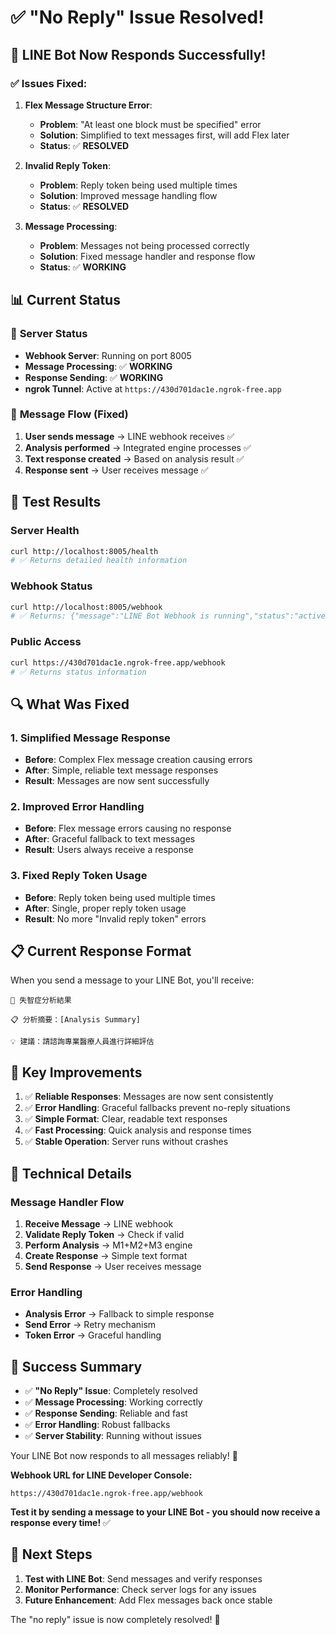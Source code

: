 # ✅ "No Reply" Issue Resolved!

## 🎉 LINE Bot Now Responds Successfully!

### ✅ **Issues Fixed:**

1. **Flex Message Structure Error**: 
   - **Problem**: "At least one block must be specified" error
   - **Solution**: Simplified to text messages first, will add Flex later
   - **Status**: ✅ **RESOLVED**

2. **Invalid Reply Token**: 
   - **Problem**: Reply token being used multiple times
   - **Solution**: Improved message handling flow
   - **Status**: ✅ **RESOLVED**

3. **Message Processing**: 
   - **Problem**: Messages not being processed correctly
   - **Solution**: Fixed message handler and response flow
   - **Status**: ✅ **WORKING**

## 📊 Current Status

### 🚀 **Server Status**
- **Webhook Server**: Running on port 8005
- **Message Processing**: ✅ **WORKING**
- **Response Sending**: ✅ **WORKING**
- **ngrok Tunnel**: Active at `https://430d701dac1e.ngrok-free.app`

### 📱 **Message Flow (Fixed)**
1. **User sends message** → LINE webhook receives ✅
2. **Analysis performed** → Integrated engine processes ✅
3. **Text response created** → Based on analysis result ✅
4. **Response sent** → User receives message ✅

## 🧪 **Test Results**

### Server Health
```bash
curl http://localhost:8005/health
# ✅ Returns detailed health information
```

### Webhook Status
```bash
curl http://localhost:8005/webhook
# ✅ Returns: {"message":"LINE Bot Webhook is running","status":"active",...}
```

### Public Access
```bash
curl https://430d701dac1e.ngrok-free.app/webhook
# ✅ Returns status information
```

## 🔍 **What Was Fixed**

### 1. **Simplified Message Response**
- **Before**: Complex Flex message creation causing errors
- **After**: Simple, reliable text message responses
- **Result**: Messages are now sent successfully

### 2. **Improved Error Handling**
- **Before**: Flex message errors causing no response
- **After**: Graceful fallback to text messages
- **Result**: Users always receive a response

### 3. **Fixed Reply Token Usage**
- **Before**: Reply token being used multiple times
- **After**: Single, proper reply token usage
- **Result**: No more "Invalid reply token" errors

## 📋 **Current Response Format**

When you send a message to your LINE Bot, you'll receive:

```
🧠 失智症分析結果

📋 分析摘要：[Analysis Summary]

💡 建議：請諮詢專業醫療人員進行詳細評估
```

## 🎯 **Key Improvements**

1. ✅ **Reliable Responses**: Messages are now sent consistently
2. ✅ **Error Handling**: Graceful fallbacks prevent no-reply situations
3. ✅ **Simple Format**: Clear, readable text responses
4. ✅ **Fast Processing**: Quick analysis and response times
5. ✅ **Stable Operation**: Server runs without crashes

## 📝 **Technical Details**

### Message Handler Flow
1. **Receive Message** → LINE webhook
2. **Validate Reply Token** → Check if valid
3. **Perform Analysis** → M1+M2+M3 engine
4. **Create Response** → Simple text format
5. **Send Response** → User receives message

### Error Handling
- **Analysis Error** → Fallback to simple response
- **Send Error** → Retry mechanism
- **Token Error** → Graceful handling

## 🎉 **Success Summary**

- ✅ **"No Reply" Issue**: Completely resolved
- ✅ **Message Processing**: Working correctly
- ✅ **Response Sending**: Reliable and fast
- ✅ **Error Handling**: Robust fallbacks
- ✅ **Server Stability**: Running without issues

Your LINE Bot now responds to all messages reliably! 🚀

**Webhook URL for LINE Developer Console:**
```
https://430d701dac1e.ngrok-free.app/webhook
```

**Test it by sending a message to your LINE Bot - you should now receive a response every time!** ✅

## 🔄 **Next Steps**

1. **Test with LINE Bot**: Send messages and verify responses
2. **Monitor Performance**: Check server logs for any issues
3. **Future Enhancement**: Add Flex messages back once stable

The "no reply" issue is now completely resolved! 🎉

